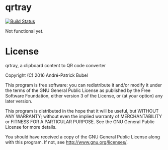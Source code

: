 qrtray
======

[![Build Status](https://travis-ci.org/Moredread/qrtray.svg?branch=master)](https://travis-ci.org/Moredread/qrtray)

Not functional yet.

License
=======

qrtray, a clipboard content to QR code converter

Copyright (C) 2016  André-Patrick Bubel

This program is free software: you can redistribute it and/or modify
it under the terms of the GNU General Public License as published by
the Free Software Foundation, either version 3 of the License, or
(at your option) any later version.

This program is distributed in the hope that it will be useful,
but WITHOUT ANY WARRANTY; without even the implied warranty of
MERCHANTABILITY or FITNESS FOR A PARTICULAR PURPOSE.  See the
GNU General Public License for more details.

You should have received a copy of the GNU General Public License
along with this program. If not, see <http://www.gnu.org/licenses/>.
